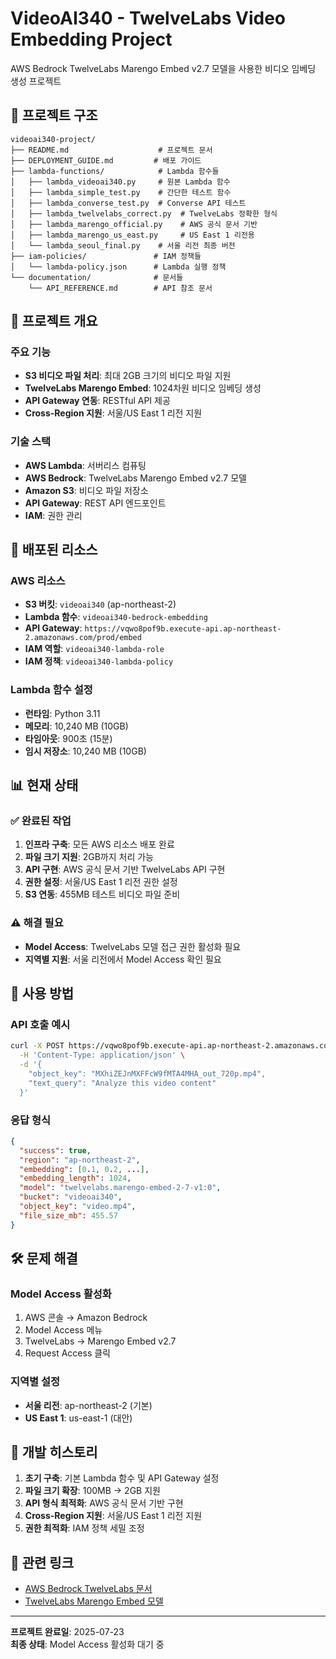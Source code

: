 # VideoAI340 - TwelveLabs Video Embedding Project

AWS Bedrock TwelveLabs Marengo Embed v2.7 모델을 사용한 비디오 임베딩 생성 프로젝트

## 📁 프로젝트 구조

```
videoai340-project/
├── README.md                    # 프로젝트 문서
├── DEPLOYMENT_GUIDE.md         # 배포 가이드
├── lambda-functions/            # Lambda 함수들
│   ├── lambda_videoai340.py     # 원본 Lambda 함수
│   ├── lambda_simple_test.py    # 간단한 테스트 함수
│   ├── lambda_converse_test.py  # Converse API 테스트
│   ├── lambda_twelvelabs_correct.py  # TwelveLabs 정확한 형식
│   ├── lambda_marengo_official.py    # AWS 공식 문서 기반
│   ├── lambda_marengo_us_east.py     # US East 1 리전용
│   └── lambda_seoul_final.py    # 서울 리전 최종 버전
├── iam-policies/               # IAM 정책들
│   └── lambda-policy.json      # Lambda 실행 정책
└── documentation/              # 문서들
    └── API_REFERENCE.md        # API 참조 문서
```

## 🎯 프로젝트 개요

### 주요 기능
- **S3 비디오 파일 처리**: 최대 2GB 크기의 비디오 파일 지원
- **TwelveLabs Marengo Embed**: 1024차원 비디오 임베딩 생성
- **API Gateway 연동**: RESTful API 제공
- **Cross-Region 지원**: 서울/US East 1 리전 지원

### 기술 스택
- **AWS Lambda**: 서버리스 컴퓨팅
- **AWS Bedrock**: TwelveLabs Marengo Embed v2.7 모델
- **Amazon S3**: 비디오 파일 저장소
- **API Gateway**: REST API 엔드포인트
- **IAM**: 권한 관리

## 🚀 배포된 리소스

### AWS 리소스
- **S3 버킷**: `videoai340` (ap-northeast-2)
- **Lambda 함수**: `videoai340-bedrock-embedding`
- **API Gateway**: `https://vqwo8pof9b.execute-api.ap-northeast-2.amazonaws.com/prod/embed`
- **IAM 역할**: `videoai340-lambda-role`
- **IAM 정책**: `videoai340-lambda-policy`

### Lambda 함수 설정
- **런타임**: Python 3.11
- **메모리**: 10,240 MB (10GB)
- **타임아웃**: 900초 (15분)
- **임시 저장소**: 10,240 MB (10GB)

## 📊 현재 상태

### ✅ 완료된 작업
1. **인프라 구축**: 모든 AWS 리소스 배포 완료
2. **파일 크기 지원**: 2GB까지 처리 가능
3. **API 구현**: AWS 공식 문서 기반 TwelveLabs API 구현
4. **권한 설정**: 서울/US East 1 리전 권한 설정
5. **S3 연동**: 455MB 테스트 비디오 파일 준비

### ⚠️ 해결 필요
- **Model Access**: TwelveLabs 모델 접근 권한 활성화 필요
- **지역별 지원**: 서울 리전에서 Model Access 확인 필요

## 🔧 사용 방법

### API 호출 예시
```bash
curl -X POST https://vqwo8pof9b.execute-api.ap-northeast-2.amazonaws.com/prod/embed \
  -H 'Content-Type: application/json' \
  -d '{
    "object_key": "MXhiZEJnMXFFcW9fMTA4MHA_out_720p.mp4",
    "text_query": "Analyze this video content"
  }'
```

### 응답 형식
```json
{
  "success": true,
  "region": "ap-northeast-2",
  "embedding": [0.1, 0.2, ...],
  "embedding_length": 1024,
  "model": "twelvelabs.marengo-embed-2-7-v1:0",
  "bucket": "videoai340",
  "object_key": "video.mp4",
  "file_size_mb": 455.57
}
```

## 🛠️ 문제 해결

### Model Access 활성화
1. AWS 콘솔 → Amazon Bedrock
2. Model Access 메뉴
3. TwelveLabs → Marengo Embed v2.7
4. Request Access 클릭

### 지역별 설정
- **서울 리전**: ap-northeast-2 (기본)
- **US East 1**: us-east-1 (대안)

## 📝 개발 히스토리

1. **초기 구축**: 기본 Lambda 함수 및 API Gateway 설정
2. **파일 크기 확장**: 100MB → 2GB 지원
3. **API 형식 최적화**: AWS 공식 문서 기반 구현
4. **Cross-Region 지원**: 서울/US East 1 리전 지원
5. **권한 최적화**: IAM 정책 세밀 조정

## 🔗 관련 링크

- [AWS Bedrock TwelveLabs 문서](https://docs.aws.amazon.com/bedrock/latest/userguide/model-parameters-marengo.html)
- [TwelveLabs Marengo Embed 모델](https://docs.aws.amazon.com/bedrock/latest/userguide/model-ids-arns.html)

---

**프로젝트 완료일**: 2025-07-23  
**최종 상태**: Model Access 활성화 대기 중
